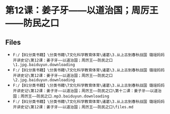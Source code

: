 # 第12课：姜子牙——以道治国；周厉王——防民之口

## Files

- `F:/【01分类书籍】\分类书籍\7文化科学教育体育\诸葛\3.从上古到春秋战国 璐瑶妈妈开讲史记\第12课：姜子牙——以道治国；周厉王——防民之口\1.jpg.baiduyun.downloading`
- `F:/【01分类书籍】\分类书籍\7文化科学教育体育\诸葛\3.从上古到春秋战国 璐瑶妈妈开讲史记\第12课：姜子牙——以道治国；周厉王——防民之口\2.jpg.baiduyun.downloading`
- `F:/【01分类书籍】\分类书籍\7文化科学教育体育\诸葛\3.从上古到春秋战国 璐瑶妈妈开讲史记\第12课：姜子牙——以道治国；周厉王——防民之口\第十二课：姜子牙——以道治国；周厉王——防民之口.mp3.baiduyun.downloading`
- `F:/【01分类书籍】\分类书籍\7文化科学教育体育\诸葛\3.从上古到春秋战国 璐瑶妈妈开讲史记\第12课：姜子牙——以道治国；周厉王——防民之口\files.md`
